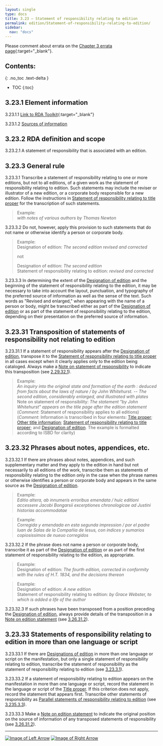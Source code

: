 ```yaml
---
layout: single
type: docs
title: 3.23 — Statement of responsibility relating to edition
permalink: edition/Statement-of-responsibility-relating-to-edition/
sidebar:
  nav: "docs"
---
```


Please comment about errata on the [Chapter 3 errata page](https://docs.google.com/document/d/1DqZ9-Ti8K8sHmcmPWpP4tH-ENfIOKGhHwR9XuZ9HwOk/edit#heading=h.2jcsejpd4zsp){:target="_blank"}.

## Contents:
{: .no_toc .text-delta }

- TOC
{:toc}

## 3.23.1 Element information

<a name="3.23.1.1">3.23.1.1</a> [Link to RDA Toolkit](https://beta.rdatoolkit.org/Content/Index?externalId=en-US_ala-dcdb7f9e-3b2f-3819-8c00-1a5e6a1339ed){:target="_blank"}

<a name="3.23.1.2">3.23.1.2</a> [Sources of information](/DCRMR/edition/#3011-sources-of-information)

## 3.23.2 RDA definition and scope

<a name="3.23.2.1">3.23.2.1</a> A statement of responsibility that is associated with an edition.

## 3.23.3 General rule

<a name="3.23.3.1">3.23.3.1</a> Transcribe a statement of responsibility relating to one or more editions, but not to all editions, of a given work as the statement of responsibility relating to edition. Such statements may include the reviser or illustrator of a new edition, or a corporate body responsible for a new edition. Follow the instructions in [Statement of responsibility relating to title proper](/DCRMR/sor/Statement-of-responsibility-relating-to-title-proper) for the transcription of such statements.

>Example:  
><CITE>with notes of various authors by Thomas Newton</CITE>

<a name="3.23.3.2">3.23.3.2</a> Do not, however, apply this provision to such statements that do not name or otherwise identify a person or corporate body.

>Example:  
>Designation of edition: <CITE>The second edition revised and corrected</CITE>
>  
>not	
>   
>Designation of edition:  <CITE>The second edition</CITE>  
>Statement of responsibility relating to edition: <CITE>revised and corrected</CITE>

<a name="3.23.3.3">3.23.3.3</a> In determining the extent of the [Designation of edition](/DCRMR/edition/Designation-of-edition/) and the beginning of the statement of responsibility relating to the edition, it may be necessary to take into account the layout, punctuation, and typography of the preferred source of information as well as the sense of the text. Such words as "Revised and enlarged," when appearing with the name of a person or body, might be transcribed either as part of the [Designation of edition](/DCRMR/edition/Designation-of-edition/) or as part of the statement of responsibility relating to the edition, depending on their presentation on the preferred source of information.

## 3.23.31 Transposition of statements of responsibility not relating to edition

<a name="3.23.31.1">3.23.31.1</a> If a statement of responsibility appears after the [Designation of edition](/DCRMR/edition/Designation-of-edition/), transpose it to the [Statement of responsibility relating to title proper](/DCRMR/sor/Statement-of-responsibility-relating-to-title-proper/) in all cases except when it clearly applies only to the edition being cataloged. Always make a [Note on statement of responsibility](/DCRMR/sor/Note-on-statement-of-responsibility/) to indicate this transposition (see [2.29.32.1](/DCRMR/sor/Note-on-statement-of-responsibility/#2.29.32.1)).

>Example:  
><CITE> An inquiry into the original state and formation of the earth : deduced from facts about the laws of nature / by John Whitehurst. -- The second edition, considerably enlarged, and illustrated with plates</CITE>  
>Note on statement of responsibility: <CITE>The statement "by John Whitehurst" appears on the title page after the edition statement</CITE>  
>(*Comment*: Statement of responsibility applies to all editions)  
>(*Comment*: Information is transcribed in four elements: [Title proper](/DCRMR/title/Title-proper); [Other title information](/DCRMR/title/Other-title-information/); [Statement of responsibility relating to title proper](/DCRMR/sor/Statement-of-responsibility-relating-to-title-proper/
); and [Designation of edition](/DCRMR/edition/Designation-of-edition/). The example is formatted according to ISBD for clarity)

## 3.23.32 Phrases about notes, appendices, etc.

<a name="3.23.32.1">3.23.32.1</a> If there are phrases about notes, appendices, and such supplementary matter and they apply to the edition in hand but not necessarily to all editions of the work, transcribe them as statements of responsibility relating to the edition only in the case when the phrase names or otherwise identifies a person or corporate body and appears in the same source as the [Designation of edition](/DCRMR/edition/Designation-of-edition/).

>Example:  
><CITE>Editio altera, ab innumeris erroribus emendata / huic editioni accessere Jacobi Bongarsii excerptiones chronologicae ad Justini historias accommodatae</CITE>

>Example:  
> <CITE>Corregida y emendada en esta segunda impression / por el padre Iuan de Salas de la Compañia de Iesus, con indices y sumarios copiosissimos de nueuo corregidos</CITE>

<a name="3.23.32.2">3.23.32.2</a> If the phrase does not name a person or corporate body, transcribe it as part of the [Designation of edition](/DCRMR/edition/Designation-of-edition/) or as part of the first statement of responsibility relating to the edition, as appropriate. 

>Example:  
>Designation of edition: <CITE>The fourth edition, corrected in conformity with the rules of H.T. 1834, and the decisions thereon</CITE>

>Example:  
> Designation of edition: <CITE>A new edition </CITE>  
> Statement of responsibility relating to edition: <CITE>by Grace Webster, to which is added a life of the author</CITE>

<a name="3.23.32.3">3.23.32.3</a> If such phrases have been transposed from a position preceding the [Designation of edition](/DCRMR/edition/Designation-of-edition/), always provide details of the transposition in a [Note on edition statement](/DCRMR/edition/Note-on-edition-statement/) (see [3.26.31.2](/DCRMR/edition/Note-on-edition-statement/#3.26.31.2)).

## 3.23.33 Statements of responsibility relating to edition in more than one language or script

<a name="3.23.33.1">3.23.33.1</a> If there are [Designations of edition](/DCRMR/edition/Designation-of-edition/) in more than one language or script on the manifestation, but only a single statement of responsibility relating to edition, transcribe the statement of responsibility as the statement of responsibility relating to edition (see [3.23.3.1](/DCRMR/edition/Statement-of-responsibility-relating-to-edition/#3.23.3.1)).

<a name="3.23.33.2">3.23.33.2</a> If a statement of responsibility relating to edition appears on the manifestation in more than one language or script, record the statement in the language or script of the [Title proper](/DCRMR/title/Title-proper/). If this criterion does not apply, record the statement that appears first. Transcribe other statements of responsibility as [Parallel statements of responsibility relating to edition](/DCRMR/edition/Parallel-statement-of-responsibility-relating-to-edition/) (see [3.235.3.3](/DCRMR/edition/Parallel-statement-of-responsibility-relating-to-edition/#3.235.3.3)).

<a name="3.23.33.3">3.23.33.3</a> Make a [Note on edition statement](/DCRMR/edition/Note-on-edition-statement/) to indicate the original position on the source of information of any transposed statements of responsibility (see [3.26.31.2](/DCRMR/edition/Note-on-edition-statement/#3.26.31.2)).

---

[![Image of Left Arrow](https://rbms-bsc.github.io/DCRMR/assets/pictures/navigation/Arrow_Left.png "3.225 — Parallel designation of edition")](/DCRMR/edition/Parallel-designation-of-edition/) [![Image of Right Arrow](https://rbms-bsc.github.io/DCRMR/assets/pictures/navigation/Arrow_Right.png "3.235 — Parallel statement of responsibility relating to edition")](/DCRMR/edition/Parallel-statement-of-responsibility-relating-to-edition/)

